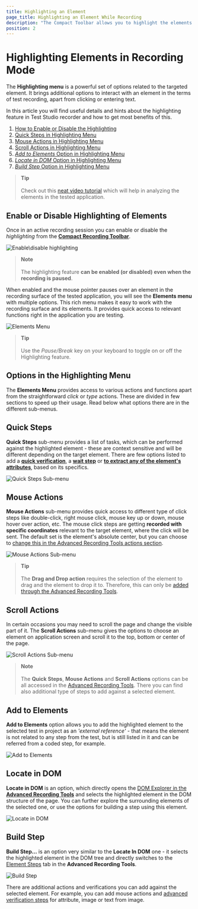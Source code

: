 ```yaml
---
title: Highlighting an Element
page_title: Highlighting an Element While Recording
description: "The Compact Toolbar allows you to highlight the elements on page. Highlight elements in WPF app. Use the options from Elements menu for the specific element. How to add an element in project without recording a step for it. How to check where in the DOM is certain element on page"
position: 2
---
```

# Highlighting Elements in Recording Mode

The __Highlighting menu__ is a powerful set of options related to the targeted element. It brings additional options to interact with an element in the terms of test recording, apart from clicking or entering text.

In this article you will find useful details and hints about the highlighting feature in Test Studio recorder and how to get most benefits of this.

1. [How to Enable or Disable the Highlighting](#enable-or-disable-highlighting-of-elements)
1. [Quick Steps in Highlighting Menu](#quick-steps)
1. [Mouse Actions in Highlighting Menu](#mouse-actions)
1. [Scroll Actions in Highlighting Menu](#scroll-actions)
1. [_Add to Elements_ Option in Highlighting Menu](#add-to-elements)
1. [_Locate in DOM_ Option in Highlighting Menu](#locate-in-dom)
1. [_Build Step_ Option in Highlighting Menu](#build-step)

> **Tip**
> <br>
> <br>
> Check out this <a href="https://www.youtube.com/watch?v=dIiXjwsPUtA&list=PLvmaC-XMqeBa7evdakaPkd_kctAJRm85h&index=4">neat video tutorial</a> which will help in analyzing the elements in the tested application.

## Enable or Disable Highlighting of Elements

Once in an active recording session you can enable or disable the _highlighting_ from the <a href="/features/recorder/compact-recording-toolbar" target="_blank">**Compact Recording Toolbar**</a>.

![Enable\disable highlighting](/img/automated-tests/recording/highlighting/fig1.png)

> **Note**
> <br>
> <br>
> The highlighting feature __can be enabled (or disabled) even when the recording is paused__.

When enabled and the mouse pointer pauses over an element in the recording surface of the tested application, you will see the __Elements menu__ with multiple options. This rich menu makes it easy to work with the recording surface and its elements. It provides quick access to relevant functions right in the application you are testing.

![Elements Menu](/img/automated-tests/recording/highlighting/fig2.png)

> **Tip**
> <br>
> <br>
> Use the *Pause/Break* key on your keyboard to toggle on or off the Highlighting feature.

## __Options in the Highlighting Menu__

The __Elements Menu__ provides access to various actions and functions apart from the straightforward _click_ or _type_ actions. These are divided in few sections to speed up their usage. Read below what options there are in the different sub-menus.

## Quick Steps

__Quick Steps__ sub-menu provides a list of tasks, which can be performed against the highlighted element - these are context sensitive and will be different depending on the target element. There are few options listed to add a <a href="/features/recorder/advanced-recording-tools/element-steps/verifications/quick-verification" target="_blank">__quick verification__</a>, a <a href="/features/recorder/advanced-recording-tools/element-steps/verifications/wait" target="_blank">__wait step__</a> or <a href="/features/recorder/advanced-recording-tools/element-steps/verifications/extraction" target="_blank">__to extract any of the element's attributes__</a>, based on its specifics.

![Quick Steps Sub-menu](/img/automated-tests/recording/highlighting/fig4.png)

## Mouse Actions

__Mouse Actions__ sub-menu provides quick access to different type of click steps like double-click, right mouse click, mouse key up or down, mouse hover over action, etc. The mouse click steps are getting __recorded with specific coordinates__ relevant to the target element, where the click will be sent. The default set is the element's absolute center, but you can choose to <a href="/features/recorder/advanced-recording-tools/element-steps/actions/mouse-actions#specific-location" target="_blank">change this in the Advanced Recording Tools actions section</a>.

![Mouse Actions Sub-menu](/img/automated-tests/recording/highlighting/fig5.png)

> **Tip**
> <br>
> <br>
> The __Drag and Drop action__ requires the selection of the element to drag and the element to drop it to. Therefore, this can only be <a href="/features/recorder/advanced-recording-tools/element-steps/actions/drag-and-drop" target="_blank">added through the Advanced Recording Tools</a>.

## Scroll Actions

In certain occasions you may need to scroll the page and change the visible part of it. The __Scroll Actions__ sub-menu gives the options to choose an element on application screen and scroll it to the top, bottom or center of the page.

![Scroll Actions Sub-menu](/img/automated-tests/recording/highlighting/fig6.png)

> **Note**
> <br>
> <br>
> The __Quick Steps__, __Mouse Actions__ and __Scroll Actions__ options can be all accessed in the <a href="/features/recorder/advanced-recording-tools/element-steps/steps-overview" target="_blank">Advanced Recording Tools</a>. There you can find also additional type of steps to add against a selected element.

## Add to Elements

**Add to Elements** option allows you to add the highlighted element to the selected test in project as an _'external reference'_ - that means the element is not related to any step from the test, but is still listed in it and can be referred from a coded step, for example.

![Add to Elements][5]

## Locate in DOM

**Locate in DOM** is an option, which directly opens the <a href="/features/recorder/advanced-recording-tools/dom-explorer" target="_blank">DOM Explorer in the __Advanced Recording Tools__</a> and selects the highlighted element in the DOM structure of the page. You can further explore the surrounding elements of the selected one, or use the options for building a step using this element.

![Locate in DOM][6]

## Build Step

**Build Step...** is an option very similar to the __Locate In DOM__ one - it selects the highlighted element in the DOM tree and directly switches to the <a href="/features/recorder/advanced-recording-tools/element-steps/steps-overview" target="_blank">Element Steps</a> tab in the __Advanced Recording Tools__.

![Build Step][7]

There are additional actions and verifications you can add against the selected element. For example, you can add mouse actions and <a href="/features/recorder/advanced-recording-tools/element-steps/verifications/advanced-verification" target="_blank">advanced verification steps</a> for attribute, image or text from image.

[1]: /img/features/recorder/compact-recording-toolbar/anim1.gif
[2]: /img/features/recorder/compact-recording-toolbar/fig2.png
[3]: /img/features/recorder/compact-recording-toolbar/fig3.png
[4]: /img/features/recorder/compact-recording-toolbar/fig4.png
[5]: /img/features/recorder/compact-recording-toolbar/fig5.png
[6]: /img/features/recorder/compact-recording-toolbar/fig6.png
[7]: /img/features/recorder/compact-recording-toolbar/fig7.png
[8]: /img/features/recorder/compact-recording-toolbar/fig8.png
[9]: /img/features/recorder/compact-recording-toolbar/fig9.png
[10]: /img/features/recorder/compact-recording-toolbar/fig10.png
[11]: /img/features/recorder/compact-recording-toolbar/fig11.png
[12]: /img/features/recorder/compact-recording-toolbar/fig12.png
[13]: /img/features/recorder/compact-recording-toolbar/fig13.png
